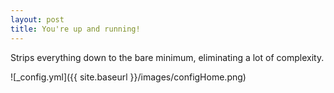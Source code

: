 ```yaml
---
layout: post
title: You're up and running!
---
```


Strips everything down to the bare minimum, eliminating a lot of complexity.

![_config.yml]({{ site.baseurl }}/images/configHome.png)


